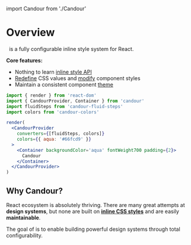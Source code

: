 import Candour from './Candour'

# Overview

 <Candour marginLeft={-.2} /> is a fully configurable inline style system
for React.

**Core features:**
- Nothing to learn [inline style API](/docs/style-props/usage)
- [Redefine](/docs/converters/overview) CSS values and
[modify](/docs/theme/modifiers) component styles
- Maintain a consistent component [theme](/docs/theme/base)

```jsx sandbox
import { render } from 'react-dom'
import { CandourProvider, Container } from 'candour'
import fluidSteps from 'candour-fluid-steps'
import colors from 'candour-colors'

render(
  <CandourProvider
    converters={[fluidSteps, colors]}
    colors={{ aqua: '#66fcd9' }}
  >
    <Container backgroundColor='aqua' fontWeight700 padding={2}>
      Candour
    </Container>
  </CandourProvider>
)
```

## Why Candour?

React ecosystem is absolutely thriving. There are many great attempts at
**design systems**, but none are built on
[**inline CSS styles**](/docs/style-props/why-inline-styles) and are
easily **maintainable**.

The goal of <Candour /> is to enable building powerful design systems through
total configurability.

